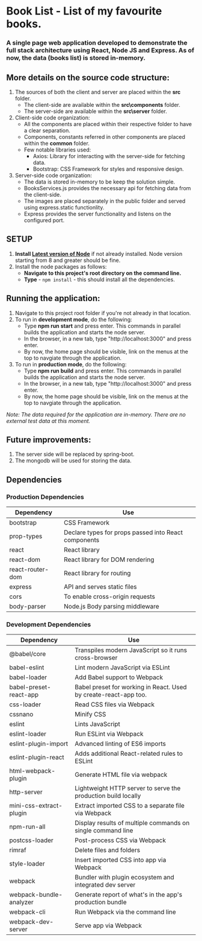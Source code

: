 # Book List - List of my favourite books.

### A single page web application developed to demonstrate the full stack architecture using React, Node JS and Express. As of now, the data (books list) is stored in-memory.

## More details on the source code structure:

1. The sources of both the client and server are placed within the **src** folder.
   - The client-side are available within the **src\components** folder.
   - The server-side are available within the **src\server** folder.
2. Client-side code organization:
   - All the components are placed within their respective folder to have a clear separation.
   - Components, constants referred in other components are placed within the **common** folder.
   - Few notable libraries used:
     - Axios: Library for interacting with the server-side for fetching data.
     - Bootstrap: CSS Framework for styles and responsive design.
3. Server-side code organization:
   - The data is stored in-memory to be keep the solution simple.
   - BooksServices.js provides the necessary api for fetching data from the client-side.
   - The images are placed separately in the public folder and served using express.static functionlity.
   - Express provides the server functionality and listens on the configured port.

## SETUP

1. **Install [Latest version of Node](https://nodejs.org)** if not already installed. Node version starting from 8 and greater should be fine.
2. Install the node packages as follows:
   - **Navigate to this project's root directory on the command line.**
   - **Type** - `npm install` - this should install all the dependencies.

## Running the application:

1. Navigate to this project root folder if you're not already in that location.
2. To run in **development mode**, do the following:
   - Type **npm run start** and press enter. This commands in parallel builds the application and starts the node server.
   - In the browser, in a new tab, type "http://localhost:3000" and press enter.
   - By now, the home page should be visible, link on the menus at the top to navgiate through the application.
3. To run in **production mode**, do the following:
   - Type **npm run build** and press enter. This commands in parallel builds the application and starts the node server.
   - In the browser, in a new tab, type "http://localhost:3000" and press enter.
   - By now, the home page should be visible, link on the menus at the top to navgiate through the application.

_Note: The data required for the application are in-memory. There are no external test data at this moment._

## Future improvements:

1. The server side will be replaced by spring-boot.
2. The mongodb will be used for storing the data.

## Dependencies

### Production Dependencies

| **Dependency**   | **Use**                                              |
| ---------------- | ---------------------------------------------------- |
| bootstrap        | CSS Framework                                        |
| prop-types       | Declare types for props passed into React components |
| react            | React library                                        |
| react-dom        | React library for DOM rendering                      |
| react-router-dom | React library for routing                            |
| express          | API and serves static files                          |
| cors             | To enable cross-origin requests                      |
| body-parser      | Node.js Body parsing middleware                      |

### Development Dependencies

| **Dependency**          | **Use**                                                          |
| ----------------------- | ---------------------------------------------------------------- |
| @babel/core             | Transpiles modern JavaScript so it runs cross-browser            |
| babel-eslint            | Lint modern JavaScript via ESLint                                |
| babel-loader            | Add Babel support to Webpack                                     |
| babel-preset-react-app  | Babel preset for working in React. Used by create-react-app too. |
| css-loader              | Read CSS files via Webpack                                       |
| cssnano                 | Minify CSS                                                       |
| eslint                  | Lints JavaScript                                                 |
| eslint-loader           | Run ESLint via Webpack                                           |
| eslint-plugin-import    | Advanced linting of ES6 imports                                  |
| eslint-plugin-react     | Adds additional React-related rules to ESLint                    |
| html-webpack-plugin     | Generate HTML file via webpack                                   |
| http-server             | Lightweight HTTP server to serve the production build locally    |
| mini-css-extract-plugin | Extract imported CSS to a separate file via Webpack              |
| npm-run-all             | Display results of multiple commands on single command line      |
| postcss-loader          | Post-process CSS via Webpack                                     |
| rimraf                  | Delete files and folders                                         |
| style-loader            | Insert imported CSS into app via Webpack                         |
| webpack                 | Bundler with plugin ecosystem and integrated dev server          |
| webpack-bundle-analyzer | Generate report of what's in the app's production bundle         |
| webpack-cli             | Run Webpack via the command line                                 |
| webpack-dev-server      | Serve app via Webpack                                            |
